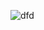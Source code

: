 ![dfd](https://cloud.githubusercontent.com/assets/25205320/22448157/ea2e567c-e71c-11e6-9286-92a5f17f4981.JPG)

